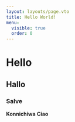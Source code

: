 ```yaml
---
layout: layouts/page.vto
title: Hello World!
menu:
  visible: true
  order: 0
---
```

# Hello
## Hallo
### Salve
**Konnichiwa**
__Ciao__
